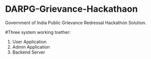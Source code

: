 # DARPG-Grievance-Hackathaon
Government of India Public Grievance Redressal Hackathon Solution.

#Three system working toether:
1. User Application
2. Admin Application
3. Backend Server
